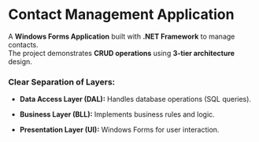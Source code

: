 # Contact Management Application

A **Windows Forms Application** built with **.NET Framework** to manage contacts.  
The project demonstrates **CRUD operations** using **3-tier architecture** design.

### Clear Separation of Layers:

- **Data Access Layer (DAL):** Handles database operations (SQL queries).
- **Business Layer (BLL):** Implements business rules and logic.

- **Presentation Layer (UI):** Windows Forms for user interaction.
